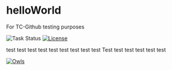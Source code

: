 # helloWorld
For TC-Github testing purposes

![Task Status](https://github.taskcluster.net/v1/badge/owlishDeveloper/helloWorld/master?dummy=123) [![License](https://img.shields.io/badge/license-MPL%202.0-orange.svg)](http://mozilla.org/MPL/2.0)

test test test test test test test test test Test test test test test test

[![Owls](https://s-media-cache-ak0.pinimg.com/originals/b7/27/59/b727598ec2cffc1558f290d2c7423ecc.jpg)](https://www.google.ca)

